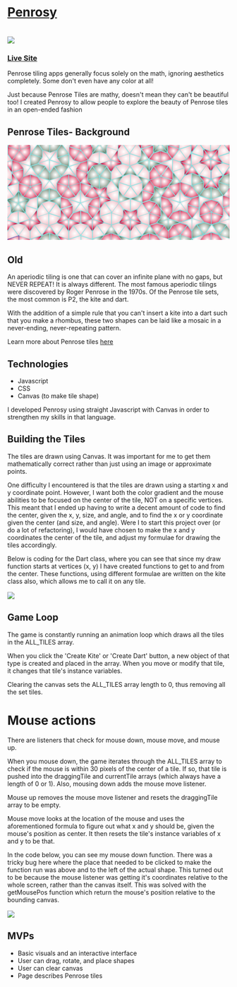 # [Penrosy](https://dropspindl.github.io/penrosy/)
<br/>
<img src='https://i.imgur.com/BDrUeJ0.png' align='center' border-radius=3/>

### [Live Site](https://dropspindl.github.io/penrosy/)

Penrose tiling apps generally focus solely on the math, ignoring aesthetics completely. Some don't even have any color at all!

Just because Penrose Tiles are mathy, doesn't mean they can't be beautiful too! I created Penrosy to allow people to explore the beauty of Penrose tiles in an open-ended fashion


## Penrose Tiles- Background

<img src='./images/penrosy_banner.png'>

## Old
 

An aperiodic tiling is one that can cover an infinite plane with no gaps, but NEVER REPEAT! It is always different. 
The most famous aperiodic tilings were discovered by Roger Penrose in the 1970s. 
Of the Penrose tile sets, the most common is P2, the kite and dart. 

With the addition of a simple rule that you can't insert a kite into a dart such that you make a rhombus, 
these two shapes can be laid like a mosaic in a never-ending, never-repeating pattern. 

Learn more about Penrose tiles [here](http://nautil.us/issue/13/symmetry/impossible-cookware-and-other-triumphs-of-the-penrose-tile)


## Technologies

  - Javascript 
  - CSS 
  - Canvas (to make tile shape) 
 
  I developed Penrosy using straight Javascript with Canvas in order to strengthen my skills in that language. 
  
## Building the Tiles 
 
 The tiles are drawn using Canvas. It was important for me to get them mathematically correct rather than just using an image or approximate points. 

One difficulty I encountered is that the tiles are drawn using a starting x and y coordinate point. However, I want both the color gradient and the mouse abilities to be focused on the center of the tile, NOT on a specific vertices. This meant that I ended up having to write a decent amount of code to find the center, given the x, y, size, and angle, and to find the x or y coordinate given the center (and size, and angle). Were I to start this project over (or do a lot of refactoring), I would have chosen to make the x and y coordinates the center of the tile, and adjust my formulae for drawing the tiles accordingly. 

Below is coding for the Dart class, where you can see that since my draw function starts at vertices (x, y) I have created functions to get to and from the center. These functions, using different formulae are written on the kite class also, which allows me to call it on any tile. 

<img src='https://i.imgur.com/OCPmqCw.png' align='center' border-radius=3 />

## Game Loop 

The game is constantly running an animation loop which draws all the tiles in the ALL_TILES array.

When you click the 'Create Kite' or 'Create Dart' button, a new object of that type is created and placed in the array. When you move or modify that tile, it changes that tile's instance variables. 

Clearing the canvas sets the ALL_TILES array length to 0, thus removing all the set tiles. 

# Mouse actions 

There are listeners that check for mouse down, mouse move, and mouse up. 

When you mouse down, the game iterates through the ALL_TILES array to check if the mouse is within 30 pixels of the center of a tile. If so, that tile is pushed into the draggingTile and currentTile arrays (which always have a length of 0 or 1). Also, mousing down adds the mouse move listener. 

Mouse up removes the mouse move listener and resets the draggingTile array to be empty.  

Mouse move looks at the location of the mouse and uses the aforementioned formula to figure out what x and y should be, given the mouse's position as center. It then resets the tile's instance variables of x and y to be that. 

In the code below, you can see my mouse down function. There was a tricky bug here where the place that needed to be clicked to make the function run was above and to the left of the actual shape. This turned out to be because the mouse listener was getting it's coordinates relative to the whole screen, rather than the canvas itself. This was solved with the getMousePos function which return the mouse's position relative to the bounding canvas. 

<img src='https://i.imgur.com/8WuZSR2.png' align='center' border-radius=3/>




  
 ## MVPs 
 
   - Basic visuals and an interactive interface
   - User can drag, rotate, and place shapes
   - User can clear canvas
   - Page describes Penrose tiles 
   
 



